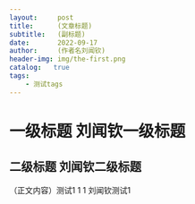 ```yaml
---
layout:     post
title:      (文章标题)
subtitle:   (副标题)
date:       2022-09-17
author:     (作者名刘闻钦)
header-img: img/the-first.png
catalog:   true
tags:
    - 测试tags
---
```

# 一级标题  刘闻钦一级标题
## 二级标题  刘闻钦二级标题
（正文内容）测试1
1
1
刘闻钦测试1
